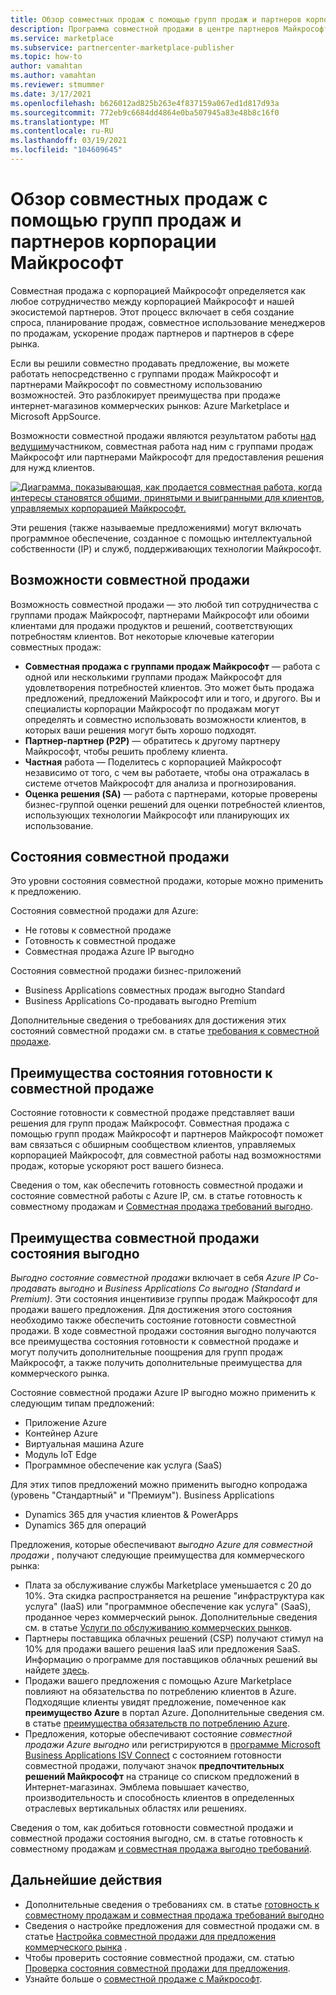 ```yaml
---
title: Обзор совместных продаж с помощью групп продаж и партнеров корпорации Майкрософт
description: Программа совместной продажи в центре партнеров Майкрософт для партнеров может помочь вам достичь обширной клиентской базы и создать новые продажи.
ms.service: marketplace
ms.subservice: partnercenter-marketplace-publisher
ms.topic: how-to
author: vamahtan
ms.author: vamahtan
ms.reviewer: stmummer
ms.date: 3/17/2021
ms.openlocfilehash: b626012ad825b263e4f837159a067ed1d817d93a
ms.sourcegitcommit: 772eb9c6684dd4864e0ba507945a83e48b8c16f0
ms.translationtype: MT
ms.contentlocale: ru-RU
ms.lasthandoff: 03/19/2021
ms.locfileid: "104609645"
---
```

# <a name="co-sell-with-microsoft-sales-teams-and-partners-overview"></a>Обзор совместных продаж с помощью групп продаж и партнеров корпорации Майкрософт

Совместная продажа с корпорацией Майкрософт определяется как любое сотрудничество между корпорацией Майкрософт и нашей экосистемой партнеров. Этот процесс включает в себя создание спроса, планирование продаж, совместное использование менеджеров по продажам, ускорение продаж партнеров и партнеров в сфере рынка.

Если вы решили совместно продавать предложение, вы можете работать непосредственно с группами продаж Майкрософт и партнерами Майкрософт по совместному использованию возможностей. Это разблокирует преимущества при продаже интернет-магазинов коммерческих рынков: Azure Marketplace и Microsoft AppSource.

Возможности совместной продажи являются результатом работы [над ведущим](./partner-center-portal/commercial-marketplace-get-customer-leads.md)участником, совместная работа над ним с группами продаж Майкрософт или партнерами Майкрософт для предоставления решения для нужд клиентов.

[![Диаграмма, показывающая, как продается совместная работа, когда интересы становятся общими, принятыми и выигранными для клиентов, управляемых корпорацией Майкрософт.](./media/marketplace-publishers-guide/marketplace-co-sell-v2.png)](./media/marketplace-publishers-guide/marketplace-co-sell-v2.png#lightbox)

Эти решения (также называемые предложениями) могут включать программное обеспечение, созданное с помощью интеллектуальной собственности (IP) и служб, поддерживающих технологии Майкрософт.

## <a name="co-sell-opportunities"></a>Возможности совместной продажи

Возможность совместной продажи — это любой тип сотрудничества с группами продаж Майкрософт, партнерами Майкрософт или обоими клиентами для продажи продуктов и решений, соответствующих потребностям клиентов. Вот некоторые ключевые категории совместных продаж:

- **Совместная продажа с группами продаж Майкрософт** — работа с одной или несколькими группами продаж Майкрософт для удовлетворения потребностей клиентов. Это может быть продажа предложений, предложений Майкрософт или и того, и другого. Вы и специалисты корпорации Майкрософт по продажам могут определять и совместно использовать возможности клиентов, в которых ваши решения могут быть хорошо подходят.
- **Партнер-партнер (P2P)** — обратитесь к другому партнеру Майкрософт, чтобы решить проблему клиента.
- **Частная** работа — Поделитесь с корпорацией Майкрософт независимо от того, с чем вы работаете, чтобы она отражалась в системе отчетов Майкрософт для анализа и прогнозирования.
- **Оценка решения (SA)** — работа с партнерами, которые проверены бизнес-группой оценки решений для оценки потребностей клиентов, использующих технологии Майкрософт или планирующих их использование.

## <a name="co-sell-statuses"></a>Состояния совместной продажи

Это уровни состояния совместной продажи, которые можно применить к предложению.

Состояния совместной продажи для Azure:

- Не готовы к совместной продаже
- Готовность к совместной продаже
- Совместная продажа Azure IP выгодно

Состояния совместной продажи бизнес-приложений
- Business Applications совместных продаж выгодно Standard
- Business Applications Co-продавать выгодно Premium  

Дополнительные сведения о требованиях для достижения этих состояний совместной продажи см. в статье [требования к совместной продаже](co-sell-requirements.md).

## <a name="benefits-of-co-sell-ready-status"></a>Преимущества состояния готовности к совместной продаже

Состояние готовности к совместной продаже представляет ваши решения для групп продаж Майкрософт. Совместная продажа с помощью групп продаж Майкрософт и партнеров Майкрософт поможет вам связаться с обширным сообществом клиентов, управляемых корпорацией Майкрософт, для совместной работы над возможностями продаж, которые ускоряют рост вашего бизнеса.

Сведения о том, как обеспечить готовность совместной продажи и состояние совместной работы с Azure IP, см. в статье готовность к совместному продажам и [Совместная продажа требований выгодно](co-sell-requirements.md).

## <a name="benefits-of-co-sell-incentivized-status"></a>Преимущества совместной продажи состояния выгодно

_Выгодно состояние совместной продажи_ включает в себя _Azure IP Co-продавать выгодно_ и _Business Applications Co выгодно (Standard и Premium)_. Эти состояния инцентивизе группы продаж Майкрософт для продажи вашего предложения. Для достижения этого состояния необходимо также обеспечить состояние готовности совместной продажи. В ходе совместной продажи состояния выгодно получаются все преимущества состояния готовности к совместной продаже и могут получить дополнительные поощрения для групп продаж Майкрософт, а также получить дополнительные преимущества для коммерческого рынка.

Состояние совместной продажи Azure IP выгодно можно применить к следующим типам предложений:

- Приложение Azure
- Контейнер Azure
- Виртуальная машина Azure
- Модуль IoT Edge
- Программное обеспечение как услуга (SaaS)

Для этих типов предложений можно применить выгодно копродажа (уровень "Стандартный" и "Премиум"). Business Applications

- Dynamics 365 для участия клиентов & PowerApps
- Dynamics 365 для операций

Предложения, которые обеспечивают _выгодно Azure для совместной продажи_ , получают следующие преимущества для коммерческого рынка:

- Плата за обслуживание службы Marketplace уменьшается с 20 до 10%. Эта скидка распространяется на решение "инфраструктура как услуга" (IaaS) или "программное обеспечение как услуга" (SaaS), проданное через коммерческий рынок. Дополнительные сведения см. в статье [Услуги по обслуживанию коммерческих рынков](marketplace-commercial-transaction-capabilities-and-considerations.md#commercial-marketplace-service-fees).
- Партнеры поставщика облачных решений (CSP) получают стимул на 10% для продажи вашего решения IaaS или предложения SaaS. Информацию о программе для поставщиков облачных решений вы найдете [здесь](cloud-solution-providers.md).
- Продажи вашего предложения с помощью Azure Marketplace повлияют на обязательства по потреблению клиентов в Azure. Подходящие клиенты увидят предложение, помеченное как **преимущество Azure** в портал Azure. Дополнительные сведения см. в статье [преимущества обязательств по потреблению Azure](azure-consumption-commitment-benefit.md).
- Предложения, которые обеспечивают состояние _совместной продажи Azure выгодно_ или регистрируются в [программе Microsoft Business Applications ISV Connect](business-applications-isv-program.md) с состоянием готовности совместной продажи, получают значок **предпочтительных решений Майкрософт** на странице со списком предложений в Интернет-магазинах. Эмблема повышает качество, производительность и способность клиентов в определенных отраслевых вертикальных областях или решениях.

Сведения о том, как добиться готовности совместной продажи и совместной продажи состояния выгодно, см. в статье готовность к совместному продажам [и совместная продажа выгодно требований](co-sell-requirements.md).

## <a name="next-steps"></a>Дальнейшие действия

- Дополнительные сведения о требованиях см. в статье [готовность к совместному продажам и совместная продажа требований выгодно](co-sell-requirements.md)
- Сведения о настройке предложения для совместной продажи см. в статье [Настройка совместной продажи для предложения коммерческого рынка](commercial-marketplace-co-sell.md) .
- Чтобы проверить состояние совместной продажи, см. статью [Проверка состояния совместной продажи для предложения](co-sell-status.md).
- Узнайте больше о [совместной продаже с Майкрософт](https://partner.microsoft.com/membership/sell-with-microsoft).
